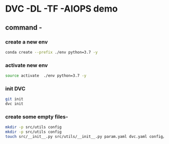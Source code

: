 # DVC -DL -TF -AIOPS demo


## command -


### create a new env
```bash
conda create --prefix ./env python=3.7 -y
```

### activate new env
```bash
source activate  ./env python=3.7 -y
```


### init DVC
```bash
git init
dvc init 
```


### create some empty files-
```bash
mkdir -p src/utils config 
mkdir -p src/utils config
touch src/__init__.py src/utils/__init__.py param.yaml dvc.yaml config/config.yaml src/stage_01_load_save.py src/utils/all_utils.py setup.py .gitignore
```
